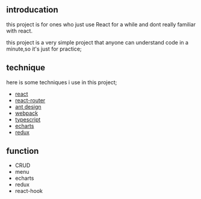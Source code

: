 ## introducation
this project is for ones who just use React for a while and dont really familiar with react.

this project is a very simple project that anyone can understand code in a minute,so it's just for practice;
## technique
here is some techniques i use in this project;
- [react](https://reactjs.org/ "react")
- [react-router](https://github.com/ReactTraining/react-router "react-router")
- [ant design](https://ant.design/ "ant design")
- [webpack](https://www.webpackjs.com/ "webpack")
- [typescript](http://www.typescriptlang.org/ "typescript")
- [echarts](https://www.echartsjs.com/zh/index.html "echarts")
- [redux](https://www.redux.org.cn/ "redux")

## function
- CRUD
- menu
- echarts
- redux
- react-hook